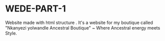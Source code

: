 # WEDE-PART-1
Website made with html structure . It's a website for my boutique called "Nkanyezi yolwandle Ancestral Boutique" ~ Where Ancestral energy meets Style.
